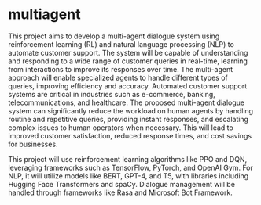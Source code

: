 # multiagent
This project aims to develop a multi-agent dialogue system using reinforcement learning (RL) and natural language processing (NLP) to automate customer support. The system will be capable of understanding and responding to a wide range of customer queries in real-time, learning from interactions to improve its responses over time. The multi-agent approach will enable specialized agents to handle different types of queries, improving efficiency and accuracy.
Automated customer support systems are critical in industries such as e-commerce, banking, telecommunications, and healthcare. The proposed multi-agent dialogue system can significantly reduce the workload on human agents by handling routine and repetitive queries, providing instant responses, and escalating complex issues to human operators when necessary. This will lead to improved customer satisfaction, reduced response times, and cost savings for businesses.



This project will use reinforcement learning algorithms like PPO and DQN, leveraging frameworks such as TensorFlow, PyTorch, and OpenAI Gym. For NLP, it will utilize models like BERT, GPT-4, and T5, with libraries including Hugging Face Transformers and spaCy. Dialogue management will be handled through frameworks like Rasa and Microsoft Bot Framework.
